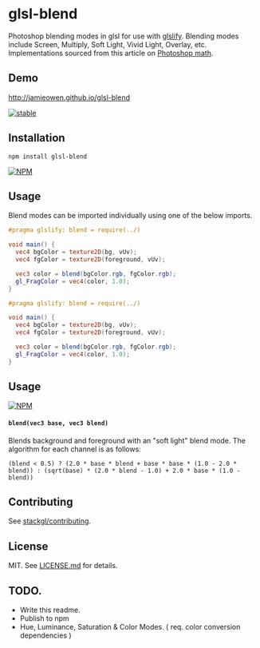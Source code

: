 # glsl-blend

Photoshop blending modes in glsl for use with [glslify](https://github.com/stackgl/glslify).
Blending modes include Screen, Multiply, Soft Light, Vivid Light, Overlay, etc.
Implementations sourced from this article on [Photoshop math](https://mouaif.wordpress.com/2009/01/05/photoshop-math-with-glsl-shaders/).

## Demo
<http://jamieowen.github.io/glsl-blend>

[![stable](http://badges.github.io/stability-badges/dist/stable.svg)](http://github.com/badges/stability-badges)

## Installation
```shell
npm install glsl-blend
```

[![NPM](https://nodei.co/npm/gl-geometry.png)](https://nodei.co/npm/gl-geometry/)


## Usage

Blend modes can be imported individually using one of the below imports.

```glsl
#pragma glslify: blend = require(../)

void main() {
  vec4 bgColor = texture2D(bg, vUv);
  vec4 fgColor = texture2D(foreground, vUv);

  vec3 color = blend(bgColor.rgb, fgColor.rgb);
  gl_FragColor = vec4(color, 1.0);
}
```


```glsl
#pragma glslify: blend = require(../)

void main() {
  vec4 bgColor = texture2D(bg, vUv);
  vec4 fgColor = texture2D(foreground, vUv);

  vec3 color = blend(bgColor.rgb, fgColor.rgb);
  gl_FragColor = vec4(color, 1.0);
}
```

## Usage

[![NPM](https://nodei.co/npm/glsl-blend-soft-light.png)](https://nodei.co/npm/glsl-blend-soft-light/)

#### `blend(vec3 base, vec3 blend)`

Blends background and foreground with an "soft light" blend mode. The algorithm for each channel is as follows:

```
(blend < 0.5) ? (2.0 * base * blend + base * base * (1.0 - 2.0 * blend)) : (sqrt(base) * (2.0 * blend - 1.0) + 2.0 * base * (1.0 - blend))
```

## Contributing

See [stackgl/contributing](https://github.com/stackgl/contributing).

## License

MIT. See [LICENSE.md](http://github.com/mattdesl/glsl-blend-soft-light/blob/master/LICENSE.md) for details.


## TODO.
* Write this readme.
* Publish to npm
* Hue, Luminance, Saturation & Color Modes. ( req. color conversion dependencies )

